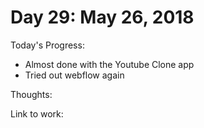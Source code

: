 # Day 29: May 26, 2018

Today's Progress: 
- Almost done with the Youtube Clone app
- Tried out webflow again

Thoughts:

Link to work: 